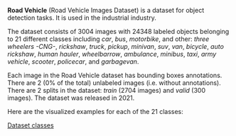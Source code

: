 **Road Vehicle** (Road Vehicle Images Dataset) is a dataset for object detection tasks. It is used in the industrial industry.

The dataset consists of 3004 images with 24348 labeled objects belonging to 21 different classes including *car*, *bus*, *motorbike*, and other: *three wheelers -CNG-*, *rickshaw*, *truck*, *pickup*, *minivan*, *suv*, *van*, *bicycle*, *auto rickshaw*, *human hauler*, *wheelbarrow*, *ambulance*, *minibus*, *taxi*, *army vehicle*, *scooter*, *policecar*, and *garbagevan*.

Each image in the Road Vehicle dataset has bounding boxes annotations. There are 2 (0% of the total) unlabeled images (i.e. without annotations). There are 2 splits in the dataset: *train* (2704 images) and *valid* (300 images). The dataset was released in 2021.

Here are the visualized examples for each of the 21 classes:

[Dataset classes](https://github.com/dataset-ninja/road-vehicle/raw/main/visualizations/classes_preview.webm)
